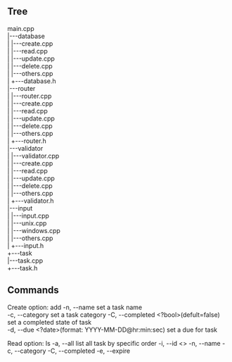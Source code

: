 Tree  
---
main.cpp  
|---database  
|   |---create.cpp  
|   |---read.cpp  
|   |---update.cpp  
|   |---delete.cpp  
|   |---others.cpp  
|   +---database.h  
|---router  
|   |---router.cpp  
|   |---create.cpp  
|   |---read.cpp  
|   |---update.cpp  
|   |---delete.cpp  
|   |---others.cpp  
|   +---router.h  
|---validator  
|   |---validator.cpp  
|   |---create.cpp  
|   |---read.cpp  
|   |---update.cpp  
|   |---delete.cpp  
|   |---others.cpp  
|   +---validator.h  
|---input  
|   |---input.cpp  
|   |---unix.cpp  
|   |---windows.cpp  
|   |---others.cpp  
|   +---input.h  
+---task  
    |---task.cpp  
    +---task.h  

Commands
---
Create option: add
    -n, --name <string>                                 set a task name  
    -c, --category <string>                             set a task category 
    -C, --completed <?bool>(defult=false)               set a completed state of task  
    -d, --due <?date>(format: YYYY-MM-DD@hr:min:sec)    set a due for task  
     
Read option: ls
    -a, --all <string>   list all task by specific order
    -i, --id  <>
    -n, --name
    -c, --category
    -C, --completed
    -e, --expire